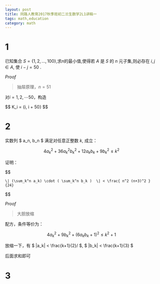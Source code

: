 ```yaml
---
layout: post
title: 同路人教育2017秋季班初二兰生数学2L1讲稿一
tags: math,education
category: math
---
```


# 1

已知集合 $S=\{1,2,…,100\}$,求$n$的最小值,使得若 $A$ 是 $S$ 的 $n$ 元子集,则必存在 $i,j \in A$,
使 $i-j=50$ .

*Proof*

> 抽屉原理，$n = 51$

对$i = 1, 2, \cdots 50$，构造

$$
    K_i = \{i, i + 50}
$$

# 2

实数列 $ a_n, b_n $ 满足对任意正整数 $k$, 成立：

$$
    4 a_k^2 + 36 a_k^2 b_k^2 + 12 a_k b_k + 9 b_k^2 \leq k^2
$$

证明：

$$

    \| (\sum_k^n a_k) \cdot ( \sum_k^n b_k )  \| < \frac{ n^2 (n+3)^2 }{24}
$$

*Proof*

> 大胆放缩

配方，条件等价为：

$$
    4a_k^2 + 9b_k^2 + (6a_kb_k + 1)^2 \leq k^2 + 1
$$

放缩一下，有 $ \|a_k\| < \frac{k+1}{2}/ $,  $ \|b_k\| < \frac{k+1}{3} $

后面求和即可

# 3